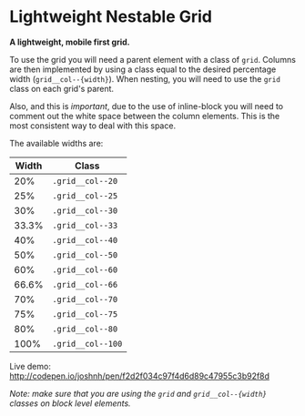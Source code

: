 Lightweight Nestable Grid
=========================

__A lightweight, mobile first grid.__

To use the grid you will need a parent element with a class of `grid`. Columns are then implemented by using a class equal to the desired percentage width (`grid__col--{width}`). When nesting, you will need to use the `grid` class on each grid's parent.

Also, and this is _important_, due to the use of inline-block you will need to comment out the white space between the column elements. This is the most consistent way to deal with this space.

The available widths are:

| Width  | Class             |
| ------ | ----------------  |
| 20%    | `.grid__col--20`  |
| 25%    | `.grid__col--25`  |
| 30%    | `.grid__col--30`  |
| 33.3%  | `.grid__col--33`  |
| 40%    | `.grid__col--40`  |
| 50%    | `.grid__col--50`  |
| 60%    | `.grid__col--60`  |
| 66.6%  | `.grid__col--66`  |
| 70%    | `.grid__col--70`  |
| 75%    | `.grid__col--75`  |
| 80%    | `.grid__col--80`  |
| 100%   | `.grid__col--100` |

Live demo: http://codepen.io/joshnh/pen/f2d2f034c97f4d6d89c47955c3b92f8d

_Note: make sure that you are using the `grid` and `grid__col--{width}` classes on block level elements._
